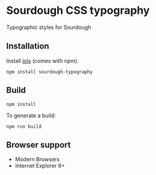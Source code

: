# Sourdough CSS typography

Typographic styles for Sourdough

## Installation

Install [iojs](http://iojs.org) (comes with npm).

```
npm install sourdough-typography
```

## Build

```
npm install
```

To generate a build:

```
npm run build
```

## Browser support

* Modern Browsers
* Internet Explorer 8+

